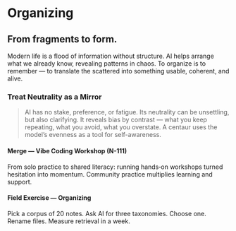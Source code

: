 # Organizing

## From fragments to form.

Modern life is a flood of information without structure. AI helps arrange what we already know, revealing patterns in chaos. To organize is to remember — to translate the scattered into something usable, coherent, and alive.

### Treat Neutrality as a Mirror

> AI has no stake, preference, or fatigue. Its neutrality can be unsettling, but also clarifying. It reveals bias by contrast — what you keep repeating, what you avoid, what you overstate. A centaur uses the model’s evenness as a tool for self-awareness.

#### Merge — Vibe Coding Workshop (N-111)

From solo practice to shared literacy: running hands‑on workshops turned hesitation into momentum. Community practice multiplies learning and support.

#### Field Exercise — Organizing

Pick a corpus of 20 notes. Ask AI for three taxonomies. Choose one. Rename files. Measure retrieval in a week.

